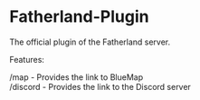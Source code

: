# Fatherland-Plugin
The official plugin of the Fatherland server.

Features:

/map - Provides the link to BlueMap<br />
/discord - Provides the link to the Discord server
